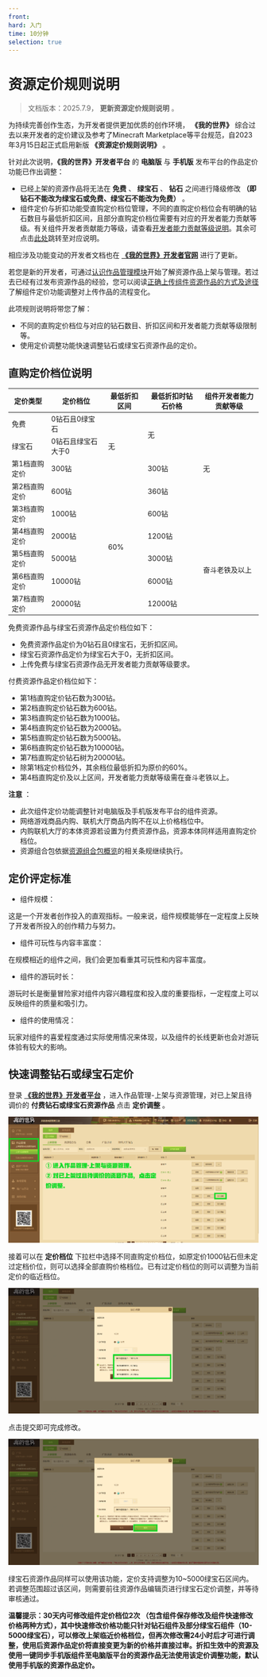 ```yaml
---
front:
hard: 入门
time: 10分钟
selection: true
---
```


# 资源定价规则说明

> 文档版本：2025.7.9， **更新资源定价规则说明** 。

为持续完善创作生态，为开发者提供更加优质的创作环境， **《我的世界》** 综合过去以来开发者的定价建议及参考了Minecraft Marketplace等平台规范，自2023年3月15日起正式启用新版 **《资源定价规则说明》** 。

针对此次说明，**《我的世界》开发者平台** 的 **电脑版** 与 **手机版** 发布平台的作品定价功能已作出调整：

- 已经上架的资源作品将无法在 **免费** 、 **绿宝石** 、 **钻石** 之间进行降级修改 **（即钻石不能改为绿宝石或免费、绿宝石不能改为免费）** 。
- 组件定价与折扣功能受直购定价档位管理，不同的直购定价档位会有明确的钻石数目与最低折扣区间，且部分直购定价档位需要有对应的开发者能力贡献等级。有关组件开发者贡献能力等级，请查看[开发者能力贡献等级说明](../32-开发者账号与团队/课程14-开发者等级.html?catalog=1#开发者能力贡献等级说明)。其余可点击[此处](#直购定价档位说明)跳转至对应说明。

相应涉及功能变动的开发者文档也在 [**《我的世界》开发者官网**](https://mc.163.com/dev/guide.html) 进行了更新。

若您是新的开发者，可通过[认识作品管理模块](./课程04-认识作品管理模块.html)开始了解资源作品上架与管理。若过去已经有过发布资源作品的经验，您可以阅读[正确上传组件资源作品的方式及途径](./课程05-正确上传作品的方式及途径.html)了解组件定价功能调整对上传作品的流程变化。



此项规则说明将带您了解：

- 不同的直购定价档位与对应的钻石数目、折扣区间和开发者能力贡献等级限制等。
- 使用定价调整功能快速调整钻石或绿宝石资源作品的定价。



## 直购定价档位说明

<table>
	<thead>
		<tr style="height: 16.50pt;">
			<th>定价类型</th>
			<th>定价档位</th>
			<th>最低折扣区间</th>
			<th>最低折扣时钻石价格</th>
			<th>组件开发者能力贡献等级</th>
		</tr>
	</thead>
	<tbody>
		<tr style="height: 16.50pt;">
			<td>免费</td>
			<td>0钻石且0绿宝石</td>
			<td rowspan="3">无</td>
			<td rowspan="2">无</td>
			<td rowspan="5">无</td>
		</tr>
		<tr style="height: 16.50pt;">
			<td>绿宝石</td>
			<td>0钻石且绿宝石大于0</td>
		</tr>
		<tr style="height: 16.50pt;">
			<td>第1档直购定价</td>
			<td>300钻</td>
			<td>300钻</td>
		</tr>
		<tr style="height: 16.50pt;">
			<td>第2档直购定价</td>
			<td>600钻</td>
			<td rowspan="6">60%</td>
			<td>360钻</td>
		</tr>
		<tr style="height: 16.50pt;">
			<td>第3档直购定价</td>
			<td>1000钻</td>
			<td>600钻</td>
		</tr>
		<tr style="height: 16.50pt;">
			<td>第4档直购定价</td>
			<td>2000钻</td>
			<td>1200钻</td>
			<td rowspan="4">奋斗老铁及以上</td>
		</tr>
		<tr style="height: 16.50pt;">
			<td>第5档直购定价</td>
			<td>5000钻</td>
			<td>3000钻</td>
		</tr>
		<tr style="height: 16.50pt;">
			<td>第6档直购定价</td>
			<td>10000钻</td>
			<td>6000钻</td>
		</tr>
		<tr style="height: 16.50pt;">
			<td>第7档直购定价</td>
			<td>20000钻</td>
			<td>12000钻</td>
		</tr>
	</tbody>
</table>



免费资源作品与绿宝石资源作品定价档位如下：

- 免费资源作品定价为0钻石且0绿宝石，无折扣区间。
- 绿宝石资源作品定价为绿宝石大于0，无折扣区间。
- 上传免费与绿宝石资源作品无开发者能力贡献等级要求。



付费资源作品定价档位如下：

- 第1档直购定价钻石数为300钻。
- 第2档直购定价钻石数为600钻。
- 第3档直购定价钻石数为1000钻。
- 第4档直购定价钻石数为2000钻。
- 第5档直购定价钻石数为5000钻。
- 第6档直购定价钻石数为10000钻。
- 第7档直购定价钻石树为20000钻。
- 除第1档定价档位外，其余档位最低折扣为原价的60%。
- 第4档直购定价及以上区间，开发者能力贡献等级需在奋斗老铁以上。



**注意** ：

- 此次组件定价功能调整针对电脑版及手机版发布平台的组件资源。
- 网络游戏商品内购、联机大厅商品内购不在以上价格档位中。
- 内购联机大厅的本体资源若设置为付费资源作品，资源本体同样适用直购定价档位。
- 资源组合包依据[资源组合包概览](./课程11.1-资源组合包概览.html)的相关条规继续执行。



## 定价评定标准

- 组件规模：

这是一个开发者创作投入的直观指标。一般来说，组件规模能够在一定程度上反映了开发者所投入的创作精力与努力。

- 组件可玩性与内容丰富度：

在规模相近的组件之间，我们会更加看重其可玩性和内容丰富度。

- 组件的游玩时长：

游玩时长是衡量冒险家对组件内容兴趣程度和投入度的重要指标，一定程度上可以反映组件的质量和吸引力。

- 组件的使用情况：

玩家对组件的喜爱程度通过实际使用情况来体现，以及组件的长线更新也会对游玩体验有较大的影响。



## 快速调整钻石或绿宝石定价

登录 [**《我的世界》开发者平台**](https://mcdev.webapp.163.com/#/login) ，进入作品管理-上架与资源管理，对已上架且待调价的 **付费钻石或绿宝石资源作品** 点击 **定价调整** 。

![](./images/2_1.png)



接着可以在 **定价档位** 下拉栏中选择不同直购定价档位，如原定价1000钻石但未定过定档价位，则可以选择全部直购价格档位。已有过定价档位的则可以调整为当前定价的临近档位。

![](./images/2_2.png)



点击提交即可完成修改。

![](./images/2_3.png)



绿宝石资源作品同样可以使用该功能，定价支持调整为10~5000绿宝石区间内。 若调整范围超过该区间，则需要前往资源作品编辑页进行绿宝石定价调整，并等待审核通过。

**温馨提示：30天内可修改组件定价档位2次 （包含组件保存修改及组件快速修改价格两种方式），其中快速修改价格功能只针对钻石组件及部分绿宝石组件（10-5000绿宝石），可以修改上架临近价格档位，但再次修改需24小时后才可进行调整，使用后资源作品定价将直接变更为新的价格并直接过审。折扣生效中的资源及使用一键同步手机版组件至电脑版平台的资源作品无法使用该定价调整功能，默认使用手机版的资源作品定价。**

